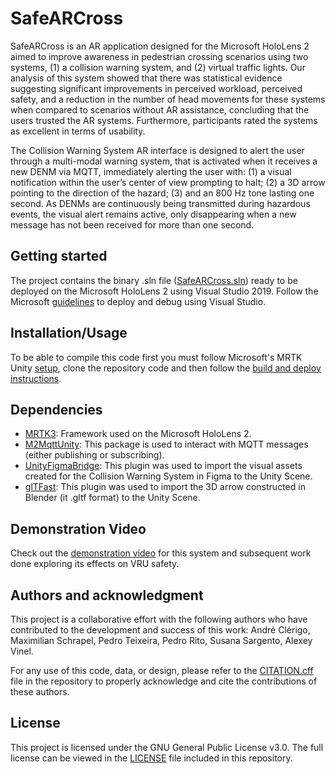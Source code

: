 # SafeARCross

SafeARCross is an AR application designed for the Microsoft HoloLens 2 aimed to improve awareness in pedestrian crossing scenarios using two systems, (1) a collision warning system, and (2) virtual traffic lights. Our analysis of this system showed that there was statistical evidence suggesting significant improvements in perceived workload, perceived safety, and a reduction in the number of head movements for these systems when compared to scenarios without AR assistance, concluding that the users trusted
the AR systems. Furthermore, participants rated the systems as excellent in terms of usability.

The Collision Warning System AR interface is designed to alert the user through a multi-modal warning system, that is activated when it receives a new DENM via MQTT, immediately alerting the user with: (1) a visual notification within the user’s center of view prompting to halt; (2) a 3D arrow pointing to the direction of the hazard; (3) and an 800 Hz tone lasting one second. As DENMs are continuously being transmitted during hazardous events, the visual alert remains active, only disappearing when a new message has not been received for more than one second.
<br>

## Getting started
The project contains the binary .sln file ([SafeARCross.sln](https://github.com/nap-it/SafeARCross/blob/main/SafeARCross.sln)) ready to be deployed on the Microsoft HoloLens 2 using Visual Studio 2019. Follow the Microsoft [guidelines](https://learn.microsoft.com/en-us/windows/mixed-reality/develop/advanced-concepts/using-visual-studio?tabs=hl2) to deploy and debug using Visual Studio.
<br>

## Installation/Usage

To be able to compile this code first you must follow Microsoft's MRTK Unity [setup](https://learn.microsoft.com/en-us/training/modules/learn-mrtk-tutorials/1-3-exercise-configure-unity-for-windows-mixed-reality), clone the repository code and then follow the [build and deploy instructions](https://learn.microsoft.com/en-us/windows/mixed-reality/develop/unity/build-and-deploy-to-hololens).
<br>

## Dependencies
- [MRTK3](https://learn.microsoft.com/en-us/windows/mixed-reality/mrtk-unity/mrtk3-overview/): Framework used on the Microsoft HoloLens 2.
- [M2MqttUnity](https://github.com/CE-SDV/M2MqttUnity): This package is used to interact with MQTT messages (either publishing or subscribing).
- [UnityFigmaBridge](https://github.com/simonoliver/UnityFigmaBridge): This plugin was used to import the visual assets created for the Collision Warning System in Figma to the Unity Scene.
- [glTFast](https://github.com/atteneder/glTFast): This plugin was used to import the 3D arrow constructed in Blender (it .gltf format) to the Unity Scene.

## Demonstration Video
Check out the [demonstration video](https://youtu.be/PiCTL-jrqdQ) for this system and subsequent work done exploring its effects on VRU safety. 

## Authors and acknowledgment
This project is a collaborative effort with the following authors who have contributed to the development and success of this work: André Clérigo, Maximilian Schrapel, Pedro Teixeira, Pedro Rito, Susana Sargento, Alexey Vinel.

For any use of this code, data, or design, please refer to the [CITATION.cff](https://github.com/nap-it/SafeARCross/blob/main/CITATION.cff) file in the repository to properly acknowledge and cite the contributions of these authors.
<br>

## License
This project is licensed under the GNU General Public License v3.0. The full license can be viewed in the [LICENSE](https://github.com/nap-it/SafeARCross/blob/main/LICENSE) file included in this repository.

